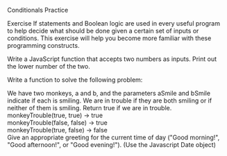 Conditionals Practice


 Exercise
If statements and Boolean logic are used in every useful program to help decide what should be done given a certain set of inputs or conditions. This exercise will help you become more familiar with these programming constructs.

Write a JavaScript function that accepts two numbers as inputs. Print out the lower number of the two.

Write a function to solve the following problem:

We have two monkeys, a and b, and the parameters aSmile and bSmile indicate if each is smiling. We are in trouble if they are both smiling or if neither of them is smiling. Return true if we are in trouble.
monkeyTrouble(true, true) → true  
monkeyTrouble(false, false) → true  
monkeyTrouble(true, false) → false  
Give an appropriate greeting for the current time of day ("Good morning!", "Good afternoon!", or "Good evening!"). (Use the Javascript Date object)
